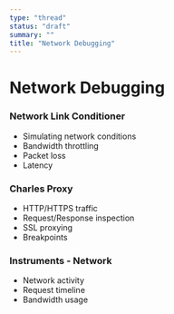 ```yaml
---
type: "thread"
status: "draft"
summary: ""
title: "Network Debugging"
---
```


# Network Debugging


### Network Link Conditioner
- Simulating network conditions
- Bandwidth throttling
- Packet loss
- Latency

### Charles Proxy
- HTTP/HTTPS traffic
- Request/Response inspection
- SSL proxying
- Breakpoints

### Instruments - Network
- Network activity
- Request timeline
- Bandwidth usage

